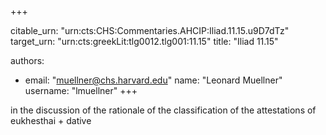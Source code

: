 +++


citable_urn: "urn:cts:CHS:Commentaries.AHCIP:Iliad.11.15.u9D7dTz"
target_urn: "urn:cts:greekLit:tlg0012.tlg001:11.15"
title: "Iliad 11.15"

authors:
- email: "muellner@chs.harvard.edu"
  name: "Leonard Muellner"
  username: "lmuellner"
+++

<p>in the discussion of the rationale of the classification of the attestations of eukhesthai + dative</p>